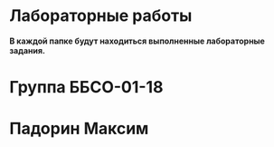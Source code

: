 # Лабораторные работы
**В каждой папке будут находиться выполненные лабораторные задания.**

# Группа ББСО-01-18

# Падорин Максим